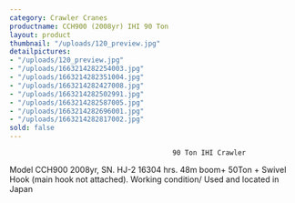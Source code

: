 ```yaml
---
category: Crawler Cranes
productname: CCH900 (2008yr) IHI 90 Ton
layout: product
thumbnail: "/uploads/120_preview.jpg"
detailpictures:
- "/uploads/120_preview.jpg"
- "/uploads/1663214282254003.jpg"
- "/uploads/1663214282351004.jpg"
- "/uploads/1663214282427008.jpg"
- "/uploads/1663214282502991.jpg"
- "/uploads/1663214282587005.jpg"
- "/uploads/1663214282696001.jpg"
- "/uploads/1663214282817002.jpg"
sold: false
---
```


                                            90 Ton IHI Crawler
Model CCH900
2008yr, SN. HJ-2
16304 hrs.
48m boom+ 50Ton + Swivel Hook (main hook not attached).
Working condition/ Used and located in Japan




